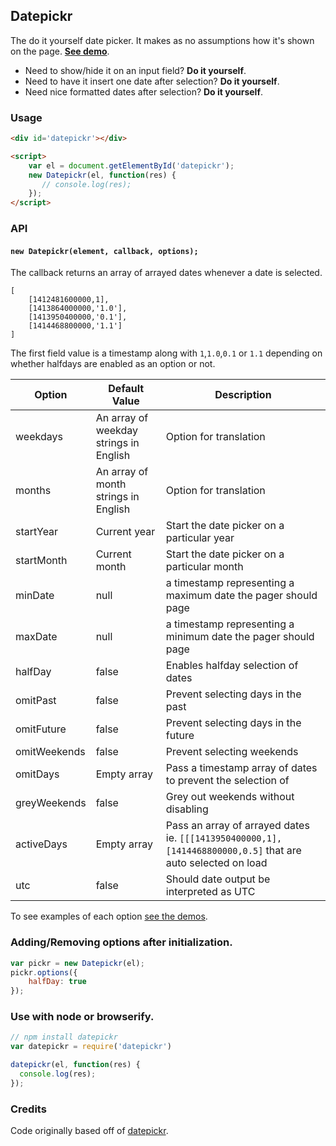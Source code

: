 Datepickr
---

The do it yourself date picker. It makes as no assumptions how it's shown on
the page. [__See demo__](http://tristen.ca/datepickr/demo/).

- Need to show/hide it on an input field? __Do it yourself__.
- Need to have it insert one date after selection? __Do it yourself__.
- Need nice formatted dates after selection? __Do it yourself__.

### Usage

``` html
<div id='datepickr'></div>

<script>
    var el = document.getElementById('datepickr');
    new Datepickr(el, function(res) {
       // console.log(res);
    });
</script>

```

### API

#### `new Datepickr(element, callback, options);`

The callback returns an array of arrayed dates whenever a date is selected.

```
[
    [1412481600000,1],
    [1413864000000,'1.0'],
    [1413950400000,'0.1'],
    [1414468800000,'1.1']
]
```

The first field value is a timestamp along with `1`,`1.0`,`0.1` or `1.1` depending on
whether halfdays are enabled as an option or not.

| Option | Default Value | Description |
| ---- | ---- | ---- |
| weekdays | An array of weekday strings in English | Option for translation |
| months | An array of month strings in English | Option for translation |
| startYear | Current year | Start the date picker on a particular year |
| startMonth | Current month | Start the date picker on a particular month |
| minDate | null | a timestamp representing a maximum date the pager should page |
| maxDate | null | a timestamp representing a minimum date the pager should page |
| halfDay | false | Enables halfday selection of dates |
| omitPast | false | Prevent selecting days in the past |
| omitFuture | false | Prevent selecting days in the future |
| omitWeekends | false | Prevent selecting weekends |
| omitDays | Empty array | Pass a timestamp array of dates to prevent the selection of |
| greyWeekends | false | Grey out weekends without disabling |
| activeDays | Empty array | Pass an array of arrayed dates ie. `[[[1413950400000,1],[1414468800000,0.5]` that are auto selected on load |
| utc | false | Should date output be interpreted as UTC |

To see examples of each option [see the demos](http://tristen.ca/datepickr/demo/).

### Adding/Removing options after initialization.

``` js
var pickr = new Datepickr(el);
pickr.options({
    halfDay: true
});

```

### Use with node or browserify.

``` js
// npm install datepickr
var datepickr = require('datepickr')

datepickr(el, function(res) {
  console.log(res);
});

```

### Credits

Code originally based off of [datepickr](https://code.google.com/p/datepickr/).
